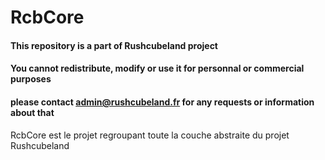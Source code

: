 # RcbCore

#### This repository is a part of Rushcubeland project
#### You cannot redistribute, modify or use it for personnal or commercial purposes
#### please contact admin@rushcubeland.fr for any requests or information about that

RcbCore est le projet regroupant toute la couche abstraite du projet Rushcubeland
